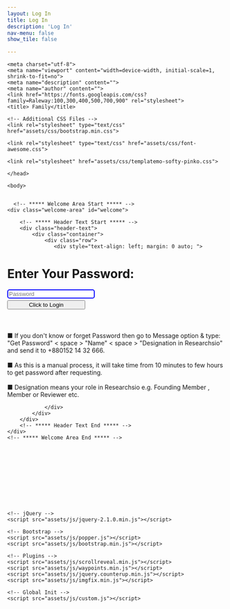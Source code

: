 ```yaml
---
layout: Log In
title: Log In
description: 'Log In'
nav-menu: false
show_tile: false

---
```

    
  <!-- Content -->
<html lang="en">

  <head>

<title>Login</title>
<meta charset="UTF-8">





<script type="text/javascript">
// PASSWORD PROTECTION SCRIPT

function TheLogin() {

var password = 'User2020';
var ceo = '@salmanceo';
var mahmud = 'Admin128';
var roman = '@roman97';
var tohfa = '@tohfa630';


if (this.document.login.pass.value == password) {
  top.location.href="Projects.html";
}
else if (this.document.login.pass.value == ceo) {
  top.location.href="Projects.html";
}
else if (this.document.login.pass.value == roman) {
  top.location.href="Projects.html";
}
else if (this.document.login.pass.value == tohfa) {
  top.location.href="Projects.html";
}
else if (this.document.login.pass.value == mahmud) {
  top.location.href="Projects.html";
}
else {
  window.alert("Incorrect password, please try again or contact with HR MahmuD.");
  }
}

</script>
    <meta charset="utf-8">
    <meta name="viewport" content="width=device-width, initial-scale=1, shrink-to-fit=no">
    <meta name="description" content="">
    <meta name="author" content="">
    <link href="https://fonts.googleapis.com/css?family=Raleway:100,300,400,500,700,900" rel="stylesheet">
    <title> Family</title>
<!--
SOFTY PINKO
https://templatemo.com/tm-535-softy-pinko
-->

    <!-- Additional CSS Files -->
    <link rel="stylesheet" type="text/css" href="assets/css/bootstrap.min.css">

    <link rel="stylesheet" type="text/css" href="assets/css/font-awesome.css">

    <link rel="stylesheet" href="assets/css/templatemo-softy-pinko.css">
    
    </head>
    
    <body>
    
    
      <!-- ***** Welcome Area Start ***** -->
    <div class="welcome-area" id="welcome">

        <!-- ***** Header Text Start ***** -->
        <div class="header-text">
            <div class="container">
                <div class="row">
                   <div style="text-align: left; margin: 0 auto; ">
<h1><strong> Enter Your Password:</strong></h1> 
<form name="login" style="margin: 5px 0px 0px 0px; ">
<input type="text" name="pass" size="17" placeholder="Password" onkeydown="if(event.keyCode==13) return false;" style="width: 40%; box-sizing: border-box; border: 2px solid blue; border-radius: 5px; background-color: #FFFFFF;  background-position: 10px 10px; "><br>
<input type="button" value="Click to Login" style="width: 180px; margin: 4px auto 4px auto;" onclick="javascript:TheLogin(this.form)">
</form>
<br><br>
<p> &#9632; If you don't know or forget Password then go to Message option & type: "Get Password" < space > "Name" < space > "Designation in Researchsio" and send it to +880152 14 32 666. 
    <br><br> &#9632; As this is a manual process, it will take time from 10 minutes to few hours to get password after requesting.
  <br><br> &#9632; Designation means your role in Researchsio e.g. Founding Member ,  Member or Reviewer etc. </p>

</div>

                </div>
            </div>
        </div>
        <!-- ***** Header Text End ***** -->
    </div>
    <!-- ***** Welcome Area End ***** -->
    
  <br><br><br><br>










<br><br><br>
    
    
    



    
    <!-- jQuery -->
    <script src="assets/js/jquery-2.1.0.min.js"></script>

    <!-- Bootstrap -->
    <script src="assets/js/popper.js"></script>
    <script src="assets/js/bootstrap.min.js"></script>

    <!-- Plugins -->
    <script src="assets/js/scrollreveal.min.js"></script>
    <script src="assets/js/waypoints.min.js"></script>
    <script src="assets/js/jquery.counterup.min.js"></script>
    <script src="assets/js/imgfix.min.js"></script> 
    
    <!-- Global Init -->
    <script src="assets/js/custom.js"></script>

  </body>
</html>
